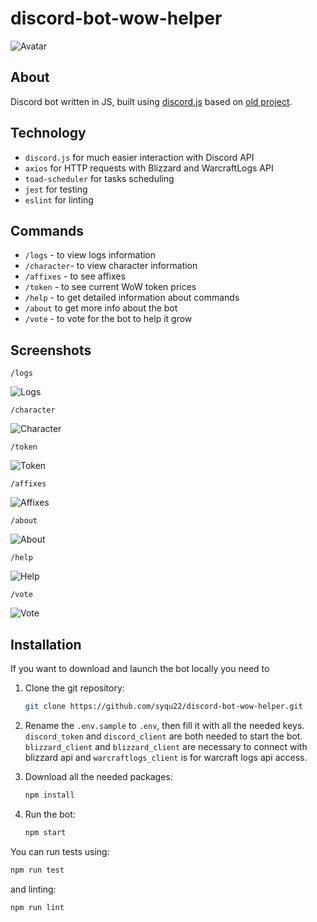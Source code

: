 # discord-bot-wow-helper

![Avatar](/img/avatar.png)

## About

Discord bot written in JS, built using [discord.js](https://discord.js.org/) based on [old project](https://github.com/syqu22/discord-bot-wow-helper-old).

## Technology

- `discord.js` for much easier interaction with Discord API
- `axios` for HTTP requests with Blizzard and WarcraftLogs API
- `toad-scheduler` for tasks scheduling
- `jest` for testing
- `eslint` for linting

## Commands

- `/logs` - to view logs information
- `/character`- to view character information
- `/affixes` - to see affixes
- `/token` - to see current WoW token prices
- `/help` - to get detailed information about commands
- `/about` to get more info about the bot
- `/vote` - to vote for the bot to help it grow

## Screenshots

`/logs`

![Logs](/img/logs.png)

`/character`

![Character](/img/character.png)

`/token`

![Token](/img/token.png)

`/affixes`

![Affixes](/img/affixes.png)

`/about`

![About](/img/about.png)

`/help`

![Help](/img/help.png)

`/vote`

![Vote](/img/vote.png)

## Installation

If you want to download and launch the bot locally you need to

1. Clone the git repository:

    ```sh
    git clone https://github.com/syqu22/discord-bot-wow-helper.git
    ```

2. Rename the `.env.sample` to `.env`, then fill it     with all the needed keys. `discord_token` and `discord_client` are both needed to start the bot. `blizzard_client` and `blizzard_client` are necessary to connect with blizzard api and `warcraftlogs_client` is for warcraft logs api access.

3. Download all the needed packages:

    ```sh
    npm install
    ```

4. Run the bot:

    ```sh
    npm start
    ```

You can run tests using:

```sh
npm run test
```

and linting:

```sh
npm run lint
```

